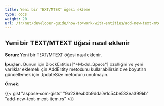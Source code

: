```yaml
---
title: Yeni bir TEXT/MTEXT öğesi ekleme
type: docs
weight: 20
url: /tr/net/developer-guide/how-to/work-with-entities/add-new-text-mtext-item/
---
```



## **Yeni bir TEXT/MTEXT öğesi nasıl eklenir**

**Sorun:** Yeni bir TEXT/MTEXT öğesi nasıl eklenir.

**İpuçları:** Bunun için BlockEntities["*Model_Space"] özelliğini ve yeni varlıklar eklemek için AddEntity metodunu kullanabilirsiniz ve boyutları güncellemek için UpdateSize metodunu unutmayın.

**Örnek:**

{{< gist "aspose-com-gists" "9a239eab0b9dda0e1c54be533ea399bb" "add-new-text-mtext-item.cs" >}}
